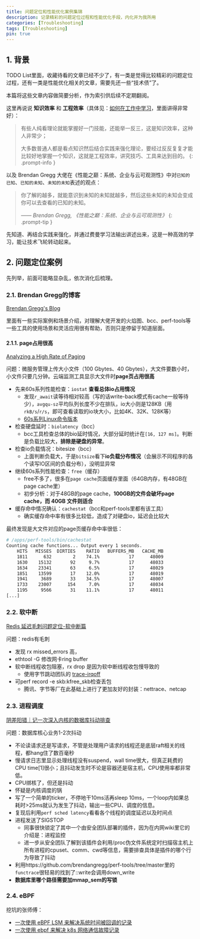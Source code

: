 ```yaml
---
title: 问题定位和性能优化案例集锦
description: 记录精彩的问题定位过程和性能优化手段，内化并为我所用
categories: [Troubleshooting]
tags: [Troubleshooting]
pin: true
---
```


## 1. 背景

TODO List里面，收藏待看的文章已经不少了，有一类是觉得比较精彩的问题定位过程，还有一类是性能优化相关的文章，需要先还一些“技术债”了。

本篇将这些文章内容做简要分析，作为索引供后续不定期翻阅。

这里再说说 **知识效率** 和 **工程效率**（具体见：[如何在工作中学习](https://plantegg.github.io/2018/05/23/%E5%A6%82%E4%BD%95%E5%9C%A8%E5%B7%A5%E4%BD%9C%E4%B8%AD%E5%AD%A6%E4%B9%A0/)，里面讲得非常好）：

> 有些人纯看理论就能掌握好一门技能，还能举一反三，这是知识效率，这种人非常少；
>
> 大多数普通人都是看点知识然后结合实践来强化理论，要经过反反复复才能比较好地掌握一个知识，这就是工程效率，讲究技巧、工具来达到目的。
{: .prompt-info }

以及 Brendan Gregg 大佬在《性能之巅：系统、企业与云可观测性》中对`已知的已知`、`已知的未知`、`未知的未知`表述的观点：

> 你了解的越多，就能意识到未知的未知就越多，然后这些未知的未知会变成你可以去查看的已知的未知。
>
>    <cite>—— Brendan Gregg, 《性能之巅：系统、企业与云可观测性》</cite>
{: .prompt-tip }

先知道、再结合实践来强化，并通过费曼学习法输出讲述出来，这是一种高效的学习，能让技术飞轮转动起来。

## 2. 问题定位案例

先列举，前面可能略显杂乱，依次消化后梳理。

### 2.1. Brendan Gregg的博客

[Brendan Gregg's Blog](https://www.brendangregg.com/blog/index.html)

里面有一些实际案例和场景介绍，对理解大佬开发的火焰图、bcc、perf-tools等一些工具的使用场景和灵活应用很有帮助，否则只是停留于知道层面。

#### 2.1.1. page占用很高

[Analyzing a High Rate of Paging](https://www.brendangregg.com/blog/2021-08-30/high-rate-of-paging.html)

问题：微服务管理上传大小文件（100 Gbytes、40 Gbytes），大文件要数小时，小文件只要几分钟。云端监测工具显示大文件时**page页占用很高**

* 先来60s系列性能检查：`iostat` **查看总体io占用情况**
    * 发现`r_await`读等待相对较高（写的话write-back模式有cache一般等待少），`avgqu-sz`平均队列长度不少在排队，io大小则是128KB（用`rkB/s`/`r/s`，即可查看读取的io块大小，比如4K、32K、128K等）
    * [60s系列Linux命令版本](https://xiaodongq.github.io/2025/04/14/handy-tools/#45-60s%E7%B3%BB%E5%88%97linux%E5%91%BD%E4%BB%A4%E7%89%88%E6%9C%AC)
* 检查硬盘延时：`biolatency`（bcc）
    * bcc工具检查总体的bio延时情况，大部分延时统计在`[16, 127 ms]`。判断是负载比较大，**排除是硬盘的异常**。
* 检查io负载情况：bitesize（bcc）
    * 上面判断负载大，于是`bitsize`看下**io负载分布情况**（会展示不同程序的各个读写IO区间的负载分布），没明显异常
* 继续60s系列性能检查：`free`（缓存）
    * free不多了，很多在`page cache`页面缓存里面（64GB内存，有48GB在page cache里）
    * 初步分析：对于48GB的page cache，**100GB的文件会破坏page cache，而 40GB 文件则适合**
* 缓存命中情况确认：`cachestat`（bcc和perf-tools里都有该工具）
    * 确实缓存命中率有很多比较低，造成了对硬盘io，延迟会比较大

最终发现是大文件对应的page页缓存命中率很低：

```sh
# /apps/perf-tools/bin/cachestat
Counting cache functions... Output every 1 seconds.
    HITS   MISSES  DIRTIES    RATIO   BUFFERS_MB   CACHE_MB
    1811      632        2    74.1%           17      48009
    1630    15132       92     9.7%           17      48033
    1634    23341       63     6.5%           17      48029
    1851    13599       17    12.0%           17      48019
    1941     3689       33    34.5%           17      48007
    1733    23007      154     7.0%           17      48034
    1195     9566       31    11.1%           17      48011
[...]
```

### 2.2. 软中断

[Redis 延迟毛刺问题定位-软中断篇](https://www.cyningsun.com/09-17-2024/redis-latency-irqoff.html)

问题：redis有毛刺

* 发现 rx missed_errors 高，
* ethtool -G 修改网卡ring buffer
* 软中断线程收包阻塞，rx drop 是因为软中断线程收包慢导致的
    * 使用字节跳动团队的 [trace-irqoff](https://github.com/bytedance/trace-irqoff)
* 可perf record -e skb:kfree_skb检查丢包
    * 腾讯、字节等厂在此基础上进行了更加友好的封装：nettrace、netcap

### 2.3. 进程调度

[阴差阳错｜记一次深入内核的数据库抖动排查](https://zhuanlan.zhihu.com/p/14709946806?utm_campaign=shareopn&utm_medium=social&utm_psn=1889473112485106949&utm_source=wechat_session)

问题：数据库核心业务1-2次抖动

* 不论读请求还是写请求，不管是处理用户请求的线程还是底层raft相关的线程，都hang住了数百毫秒
* 慢请求日志里显示处理线程没有suspend，wall time很大，但真正耗费的CPU time[1]很小；且抖动发生时不论是容器还是宿主机，CPU使用率都非常低。
* CPU绑核了，但还是抖动
* 怀疑是内核调度的锅
* 写了一个简单的ticker，不停地干10ms活再sleep 10ms，一个loop内如果总耗时>25ms就认为发生了抖动，输出一些CPU、调度的信息。
* 复现后利用`perf sched latency`看看各个线程的调度延迟以及时间点
* 进程发送了SIGSTOP
    * 同事很快锁定了其中一个由安全团队部署的插件，因为在内网wiki里它的介绍是：进程监控
    * 进一步从安全团队了解到该插件会利用/proc伪文件系统定时扫描宿主机上所有进程的cpuset、comm、cwd等信息，需要排查具体是插件的哪个行为导致了抖动
* 利用https://github.com/brendangregg/perf-tools/tree/master里的`functrace`很轻易的找到了::write会调用down_write
* **数据库里哪个路径需要加mmap_sem的写锁**

### 2.4. eBPF

挖坑的张师傅：

* [一次使用 eBPF LSM 来解决系统时间被回调的记录](https://mp.weixin.qq.com/s/6jpXhWpHhGbkz6fHSKckBw)
* [一次使用 ebpf 来解决 k8s 网络通信故障记录](https://mp.weixin.qq.com/s/cK8Ffhr2M6okysu-_iI6jg)